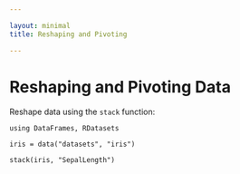 ```yaml
---

layout: minimal
title: Reshaping and Pivoting

---
```


# Reshaping and Pivoting Data

Reshape data using the `stack` function:

    using DataFrames, RDatasets

    iris = data("datasets", "iris")

    stack(iris, "SepalLength")
